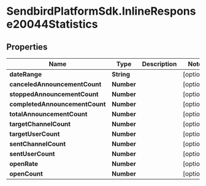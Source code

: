 # SendbirdPlatformSdk.InlineResponse20044Statistics

## Properties

Name | Type | Description | Notes
------------ | ------------- | ------------- | -------------
**dateRange** | **String** |  | [optional] 
**canceledAnnouncementCount** | **Number** |  | [optional] 
**stoppedAnnouncementCount** | **Number** |  | [optional] 
**completedAnnouncementCount** | **Number** |  | [optional] 
**totalAnnouncementCount** | **Number** |  | [optional] 
**targetChannelCount** | **Number** |  | [optional] 
**targetUserCount** | **Number** |  | [optional] 
**sentChannelCount** | **Number** |  | [optional] 
**sentUserCount** | **Number** |  | [optional] 
**openRate** | **Number** |  | [optional] 
**openCount** | **Number** |  | [optional] 


